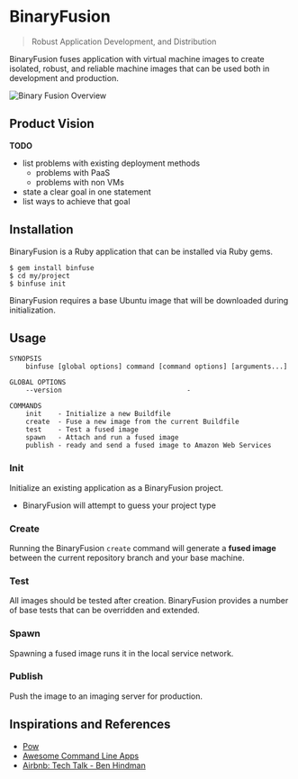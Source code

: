 # BinaryFusion

>  Robust Application Development, and Distribution

BinaryFusion fuses application with virtual machine images to create 
isolated, robust, and reliable machine images that can be used both in 
development and production.

![Binary Fusion Overview](https://raw.github.com/jacobgroundwater/binary-fusion/assets/Export/Overview.png)

## Product Vision

**TODO** 

- list problems with existing deployment methods
    - problems with PaaS
    - problems with non VMs
- state a clear goal in one statement
- list ways to achieve that goal

## Installation

BinaryFusion is a Ruby application that can be installed via Ruby gems.

    $ gem install binfuse
    $ cd my/project
    $ binfuse init

BinaryFusion requires a base Ubuntu image that will be downloaded during initialization.

## Usage

    SYNOPSIS
        binfuse [global options] command [command options] [arguments...]

    GLOBAL OPTIONS
        --version                               - 

    COMMANDS
        init    - Initialize a new Buildfile
        create  - Fuse a new image from the current Buildfile
        test    - Test a fused image
        spawn   - Attach and run a fused image
        publish - ready and send a fused image to Amazon Web Services

### Init

Initialize an existing application as a BinaryFusion project.

- BinaryFusion will attempt to guess your project type

### Create

Running the BinaryFusion `create` command will generate a **fused image**
between the current repository branch and your base machine.

### Test

All images should be tested after creation.
BinaryFusion provides a number of base tests that can be overridden and extended.

### Spawn

Spawning a fused image runs it in the local service network.

### Publish

Push the image to an imaging server for production.

## Inspirations and References

- [Pow](http://pow.cx/)
- [Awesome Command Line Apps](http://www.awesomecommandlineapps.com/)
- [Airbnb: Tech Talk - Ben Hindman](https://www.youtube.com/watch?v=Hal00g8o1iY)
